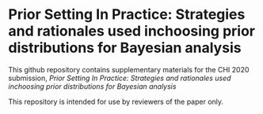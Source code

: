 # Prior Setting In Practice: Strategies and rationales used inchoosing prior distributions for Bayesian analysis


This github repository contains supplementary materials for the CHI 2020 submission, *Prior Setting In Practice: Strategies and rationales used inchoosing prior distributions for Bayesian analysis*

This repository is intended for use by reviewers of the paper only.
